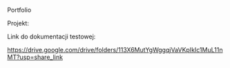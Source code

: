 Portfolio



Projekt:

Link do dokumentacji testowej:

https://drive.google.com/drive/folders/113X6MutYgWggqjVaVKpIkIc1MuL11nMT?usp=share_link
